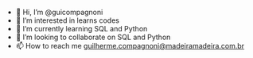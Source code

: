 - 👋 Hi, I’m @guicompagnoni
- 👀 I’m interested in learns codes
- 🌱 I’m currently learning SQL and Python
- 💞️ I’m looking to collaborate on SQL and Python
- 📫 How to reach me guilherme.compagnoni@madeiramadeira.com.br
